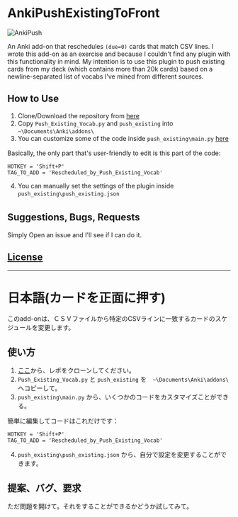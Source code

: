 # AnkiPushExistingToFront  

![AnkiPush](http://i.imgur.com/SSzm1mn.png)

An Anki add-on that reschedules `(due=0)` cards that match CSV lines.
I wrote this add-on as an exercise and because I couldn't find any plugin with this functionality in mind. 
My intention is to use this plugin to push existing cards from my deck (which contains more than 20k cards) based on a newline-separated
list of vocabs I've mined from different sources.

## How to Use  
1. Clone/Download the repository from [here](https://github.com/SpencerMAQ/AnkiPushExistingToFront/archive/master.zip)
2. Copy `Push_Existing_Vocab.py` and `push_existing` into `~\Documents\Anki\addons\`
3. You can customize some of the code inside `push_existing\main.py` [here](/push_existing/main.py) 

Basically, the only part that's user-friendly to edit is this part of the code:    　

    HOTKEY = 'Shift+P'  
    TAG_TO_ADD = 'Rescheduled_by_Push_Existing_Vocab'
    
4. You can manually set the settings of the plugin inside `push_existing\push_existing.json`  

## Suggestions, Bugs, Requests　
Simply Open an issue and I'll see if I can do it.   

## [License](LICENSE)

---

# 日本語(カードを正面に押す)
このadd-onは、ＣＳＶファイルから特定のCSVラインに一致するカードのスケジュールを変更します。

## 使い方  
1. [ここ](https://github.com/SpencerMAQ/AnkiPushExistingToFront/tree/master)から、レポをクローンしてください。
2. `Push_Existing_Vocab.py` と `push_existing` を　`~\Documents\Anki\addons\`　へコピーして。
3. `push_existing\main.py` から、いくつかのコードをカスタマイズことができる。  

簡単に編集してコードはこれだけです：    

    HOTKEY = 'Shift+P'  
    TAG_TO_ADD = 'Rescheduled_by_Push_Existing_Vocab'
    
4. `push_existing\push_existing.json` から、自分で設定を変更することができます。


## 提案、バグ、要求  
ただ問題を開けて。それをすることができるかどうか試してみて。  

